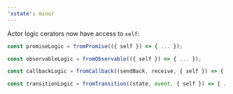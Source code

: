 ```yaml
---
'xstate': minor
---
```


Actor logic cerators now have access to `self`:

```ts
const promiseLogic = fromPromise(({ self }) => { ... });

const observableLogic = fromObservable(({ self }) => { ... });

const callbackLogic = fromCallback((sendBack, receive, { self }) => { ... });

const transitionLogic = fromTransition((state, event, { self }) => { ... }, ...);
```
